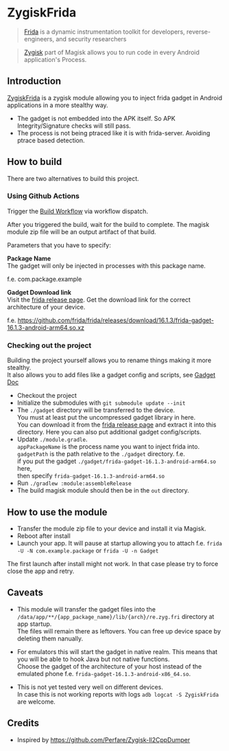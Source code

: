 # ZygiskFrida

> [Frida](https://frida.re) is a dynamic instrumentation toolkit for developers, reverse-engineers, and security researchers

> [Zygisk](https://github.com/topjohnwu/Magisk) part of Magisk allows you to run code in every Android application's Process.


## Introduction

[ZygiskFrida](README.md) is a zygisk module allowing you to inject frida gadget in Android applications in a
more stealthy way.

- The gadget is not embedded into the APK itself. So APK Integrity/Signature checks will still pass.
- The process is not being ptraced like it is with frida-server. Avoiding ptrace based detection.


## How to build

There are two alternatives to build this project.

### Using Github Actions

Trigger the [Build Workflow](https://github.com/lico-n/ZygiskFrida/actions/workflows/build.yml) via workflow dispatch.

After you triggered the build, wait for the build to complete.
The magisk module zip file will be an output artifact of that build.

Parameters that you have to specify:

**Package Name**\
The gadget will only be injected in processes with this package name.

f.e. com.package.example

**Gadget Download link**\
Visit the [frida release page](https://github.com/frida/frida/releases).
Get the download link for the correct architecture of your device.

f.e. https://github.com/frida/frida/releases/download/16.1.3/frida-gadget-16.1.3-android-arm64.so.xz




### Checking out the project

Building the project yourself allows you to rename things making it more stealthy.\
It also allows you to add files like a gadget config and scripts, see [Gadget Doc](https://frida.re/docs/gadget/)

- Checkout the project
- Initialize the submodules with `git submodule update --init`
- The `./gadget` directory will be transferred to the device.\
  You must at least put the uncompressed gadget library in here.\
  You can download it from the [frida release page](https://github.com/frida/frida/releases) and extract it into this directory.
  Here you can also put additional gadget config/scripts.
- Update `./module.gradle`.\
  `appPackageName` is the process name you want to inject frida into.\
  `gadgetPath` is the path relative to the `./gadget` directory. f.e. \
   if you put the gadget `./gadget/frida-gadget-16.1.3-android-arm64.so` here,\
   then specify `frida-gadget-16.1.3-android-arm64.so`
- Run `./gradlew :module:assembleRelease`
- The build magisk module should then be in the `out` directory.

## How to use the module

- Transfer the module zip file to your device and install it via Magisk.
- Reboot after install
- Launch your app. It will pause at startup allowing you to attach
  f.e. `frida -U -N com.example.package` or `frida -U -n Gadget`

The first launch after install might not work. In that case please try to force close the app and retry.

## Caveats

- This module will transfer the gadget files into the `/data/app/**/{app_package_name}/lib/{arch}/re.zyg.fri` directory at app startup.\
  The files will remain there as leftovers. You can free up device space by deleting them nanually.

- For emulators this will start the gadget in native realm. This means that you will be able to hook Java but not native functions.\
  Choose the gadget of the architecture of your host instead of the emulated phone f.e. `frida-gadget-16.1.3-android-x86_64.so`.

- This is not yet tested very well on different devices.\
  In case this is not working reports with logs `adb logcat -S ZygiskFrida` are welcome.


## Credits

- Inspired by https://github.com/Perfare/Zygisk-Il2CppDumper
